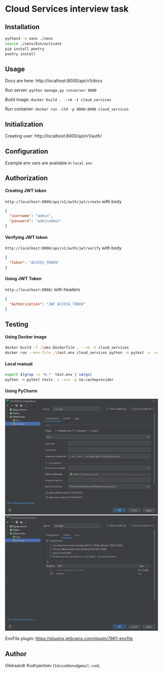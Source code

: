 # Cloud Services interview task

## Installation

```bash
python3 -m venv ./venv
source ./venv/bin/activate
pip install poetry
poetry install
```

## Usage

Docs are here:  http://localhost:8000/api/v1/docs

Run server: ```python manage.py runserver 8000```

Build image: ```docker build . --rm -t cloud_services```

Run container: ```docker run -itd -p 8000:8000 cloud_services```

## Initialization

Creating user: http://localhost:8000/api/v1/auth/

## Configuration

Example env vars are available in ```local.env```

## Authorization

#### Creating JWT token

```http://localhost:8000/api/v1/auth/jwt/create``` with body

```json
{
  "username": "admin",
  "password": "adminadmin"
}
```

#### Verifying JWT token

```http://localhost:8000/api/v1/auth/jwt/verify``` with body

```json
{
  "token": "ACCESS_TOKEN"
}
```

#### Using JWT Token

```http://localhost:8000/``` with headers

```json
{
  "Authorization": "JWT ACCESS_TOKEN"
}
```

## Testing

#### Using Docker image

```bash
docker build -f .\dev.Dockerfile . --rm -t cloud_services
docker run --env-file .\test.env cloud_services python -m pytest -s -vvv -p no:cacheprovider
```

#### Local manual

```bash
export $(grep -v '#.*' test.env | xargs)
python -m pytest tests -s -vvv -p no:cacheprovider
```

#### Using PyCharm

![img1.PNG](img1.PNG)
![img2.PNG](img2.PNG)

EnvFile plugin: https://plugins.jetbrains.com/plugin/7861-envfile

## Author

Oleksandr Kudryavtsev (```14zsoddenu@gmail.com```).